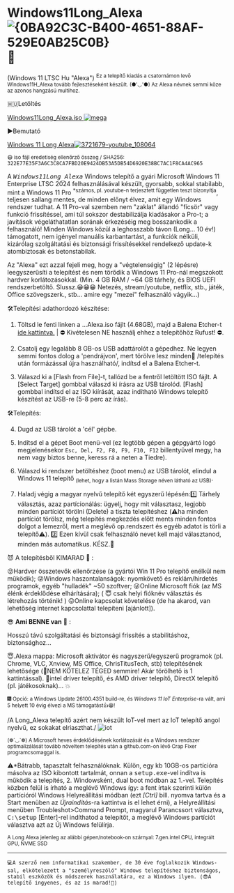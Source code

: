 # Windows11Long_Alexa![{0BA92C3C-B400-4651-88AF-529E0AB25C0B}](https://github.com/user-attachments/assets/07ee3eb5-eaa3-4350-887d-3a4e7aa77b15)🛟
(Windows 11 LTSC Hu "Alexa") 
<sup>Ez a telepítő kiadás a csatornámon levő Windows11H_Alexa tovább fejlesztéseként készült. (●'◡'●) Az Alexa névnek semmi köze az azonos hangzású multihoz.</sup>

🇭🇺Letöltés 

<a href="https://mega.nz/file/1IRyhIjb#yxWI9-Kp8kTr20mcY-SOENL4KkLg6_sSioQc-Q5f4e8" target="_blank">Windows11Long_Alexa.iso ![mega](https://github.com/user-attachments/assets/c4b28076-9177-45e7-817c-cb7323582bf2)</a>

▶️Bemutató

<a href="https://m.youtube.com/watch?v=Z-8IMalnQ2E" target="_blank">Windows 11 Long Alexa![3721679-youtube_108064](https://github.com/user-attachments/assets/64e3c576-240c-4fb0-a5ee-5a1bad9ea575)</a>


<sup>😷 iso fájl eredetiség ellenőrző összeg / SHA256:  <tt>322E77E35F3A6C3C8CA7FBD20E9424DB53A5DB54D6920E38BC7AC1F8CA4AC965</tt></sup>

A <tt>*Windows11Long_Alexa*</tt> Windows telepítő a gyári Microsoft Windows 11 Enterprise LTSC 2024 felhasználásával készült, gyorsabb, sokkal stabilabb, mint a Windows 11 Pro <sup>*számos, pl. youtube-n terjesztett független teszt bizonyítja</sup>, teljesen sallang mentes, de minden előnyt élvez, amit egy Windows rendszer tudhat. A 11 Pro-val szemben nem "zaklat" állandó "fícsör" vagy funkció frissítéssel, ami túl sokszor destabilizálja kiadásakor a Pro-t; a javítások végeláthatatlan sorának érkezéséig meg bosszankodik a felhasználó! 
Minden Windows közül a leghosszabb távon (Long... 10 év!) támogatott, nem igényel manuális karbantartást, a funkciók nélküli, kizárólag szolgáltatási és biztonsági frissítésekkel rendelkező update-k atombiztosak és betonstabilak.

Az "Alexa" ezt azzal fejeli meg, hogy a "végtelenségig" (2 lépésre) leegyszerűsíti a telepítést és nem törődik a Windows 11 Pro-nál megszokott hardver korlátozásokkal. (Min. 4 GB RAM / ~64 GB tárhely, és BIOS UEFI rendszerbetöltő. Slussz.😁😁😁 Netezés, stream/youtube, netflix, stb., játék, Office szövegszerk., stb... amire egy "mezei" felhasználó vágyik...)

🛠️Telepítési adathordozó készítése:

1. Töltsd le fenti linken a ...Alexa.iso fájlt (4.68GB), majd a Balena Etcher-t  <a href="https://github.com/balena-io/etcher/releases/download/v2.1.0/balenaEtcher-2.1.0.Setup.exe">ide kattintva.</a>  | ⛔ Kivételesen NE használj ehhez a telepítőhöz Rufust! ⛔.

2. Csatolj egy legalább 8 GB-os USB adattárolót a gépedhez. Ne legyen semmi fontos dolog a 'pendrájvon', mert törölve lesz minden🚩 /telepítés után formázással újra használható/, indítsd el a Balena Etcher-t.

3. Válaszd ki a [Flash from File]-t, tallózd be a fentről letöltött ISO fájlt. A [Select Target] gombbal válaszd ki írásra az USB tárolód. [Flash] gombbal indítsd el az ISO kiírását, azaz indítható Windows telepítő készítést az USB-re (5-8 perc az írás).

🛠️Telepítés:

4. Dugd az USB tárolót a 'cél' gépbe.
5. Indítsd el a gépet Boot menü-vel (ez legtöbb gépen a gépgyártó logó megjelenésekor <code>Esc, Del, F2, F8, F9, F10, F12</code> billentyűvel megy, ha nem vagy biztos benne, keress rá a neten a Tiedre).

6. Válaszd ki rendszer betöltéshez (boot menu) az USB tárolót, elindul a Windows 11 telepítő <sub>(lehet, hogy a listán Mass Storage néven látható az USB)</sub>.

7. Haladj végig a magyar nyelvű telepítő két egyszerű lépésén:1️⃣ Tárhely választás, azaz partícionálás: ügyelj, hogy mit választasz, legjobb minden partíciót törölni (Delete) a tiszta telepítéshez (⚠️ha minden partíciót törölsz, még telepítés megkezdés előtt ments minden fontos dolgot a lemezről, mert a meglévő op.rendszert és egyéb adatot is törli a telepítő⚠️). 2️⃣ Ezen kívül csak felhasználó nevet kell majd választanod, minden más automatikus. KÉSZ.🔮

😈 A telepítésből KIMARAD 💩 :

😜Hardver összetevők ellenőrzése (a gyártói Win 11 Pro telepítő enélkül nem működik);
😜Windows haszontalanságok: nyomkövető és reklám/hirdetés programok, egyéb "hulladék" ~50 szoftver;
😜Online Microsoft fiók (az MS élénk érdeklődése elhárítására); ( 😇 csak helyi fióknév választás és létrehozás történik! )
😜Online kapcsolat követelése (de ha akarod, van lehetőség internet kapcsolattal telepíteni [ajánlott]).

😎 <b>Ami BENNE van</b> 👀 :

Hosszú távú szolgáltatási és biztonsági frissítés a stabilitáshoz, biztonsághoz...

😇.Alexa mappa: Microsoft aktivátor és nagyszerű/egyszerű programok (pl. Chrome, VLC, Xnview, MS Office, ChrisTitusTech, stb) telepítésének lehetősége (🥳NEM KÖTELEZ TÉGED semmire! Akár törölhető is 1 kattintással).
🥇intel driver telepítő, és AMD driver telepítő, DirectX telepítő (pl. játékosoknak)... 💥

<sub>🎆 Opció: a Windows Update 26100.4351 build-re, és <i>Windows 11 IoT Enterprise</i>-ra vált, ami 5 helyett 10 évig élvezi a MS támogatást👍😁!</sub>

/A Long_Alexa telepítő azért nem készült IoT-vel mert az IoT telepítő angol nyelvű, ez sokakat elriaszthat./ 
 ![iot](https://github.com/user-attachments/assets/73d5327f-9d72-4455-8000-437a496c7806)

<sub>(❁´◡`❁) A Microsoft heves érdeklődésének korlátozását és a Windows rendszer optimalizálását tovább növeltem telepítés után a github.com-on lévő Crap Fixer programcsomaggal is.</sub>

⚠*Bátrabb, tapasztalt felhasználóknak. Külön, egy kb 10GB-os partícióra másolva az ISO kibontott tartalmát, onnan a <tt>setup.exe</tt>-vel indítva is működik a telepítés, 2. Windowsként, dual boot módban az 1.-vel. 
Telepítés közben felül is írható a meglévő Windows így:
a fent írtak szerinti külön partícióról Windows Helyreállítási módban (ezt *[Ctrl]* bill. nyomva tartva és a Start menüben az *Újraindítás*-ra kattintva is el lehet érni), a Helyreállítási menüben Troubleshot>Command Prompt, magyarul Parancssort választva, <tt>C:\setup</tt> [Enter]-rel indíthatod a telepítőt, a meglévő Windows partíciót választva azt az Új Windows felülírja.

<sup>A Long Alexa jelenleg az alábbi gépen/notebook-on szárnyal: 7.gen.intel CPU, integrált GPU, NVME SSD</sup>
<hr>
<tt><sub>💻A szerző nem informatikai szakember, de 30 éve foglalkozik Windows-sal, elkötelezett a "személyreszóló" Windows telepítéshez biztonságos, stabil eszközök és módszerek használatára, ez a Windows ilyen. (😎A telepítő ingyenes, és az is marad!💝)</sub></sub></tt>
